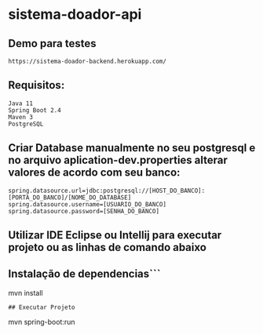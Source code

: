 # sistema-doador-api
## Demo para testes
```
https://sistema-doador-backend.herokuapp.com/
```
## Requisitos:
```
Java 11
Spring Boot 2.4
Maven 3
PostgreSQL
```
## Criar Database manualmente no seu postgresql e no arquivo aplication-dev.properties alterar valores de acordo com seu banco:
```
spring.datasource.url=jdbc:postgresql://[HOST_DO_BANCO]:[PORTA_DO_BANCO]/[NOME_DO_DATABASE]
spring.datasource.username=[USUARIO_DO_BANCO]
spring.datasource.password=[SENHA_DO_BANCO]
```
## Utilizar IDE Eclipse ou Intellij para executar projeto ou as linhas de comando abaixo

## Instalação de dependencias```
mvn install
```
## Executar Projeto
```
mvn spring-boot:run
```
